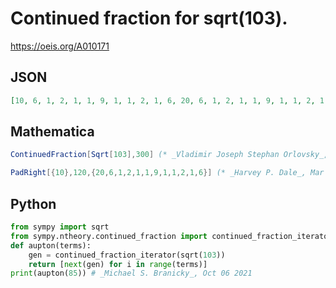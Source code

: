 # Continued fraction for sqrt\(103\)\.
https://oeis.org/A010171
## JSON
```JSON
[10, 6, 1, 2, 1, 1, 9, 1, 1, 2, 1, 6, 20, 6, 1, 2, 1, 1, 9, 1, 1, 2, 1, 6, 20, 6, 1, 2, 1, 1, 9, 1, 1, 2, 1, 6, 20, 6, 1, 2, 1, 1, 9, 1, 1, 2, 1, 6, 20, 6, 1, 2, 1, 1, 9, 1, 1, 2, 1, 6, 20, 6, 1, 2, 1, 1, 9, 1, 1, 2, 1, 6, 20, 6, 1, 2, 1, 1, 9, 1, 1, 2, 1, 6, 20]
```
## Mathematica
```Mathematica
ContinuedFraction[Sqrt[103],300] (* _Vladimir Joseph Stephan Orlovsky_, Mar 10 2011 *)
```
```Mathematica
PadRight[{10},120,{20,6,1,2,1,1,9,1,1,2,1,6}] (* _Harvey P. Dale_, Mar 25 2024 *)
```
## Python
```Python
from sympy import sqrt
from sympy.ntheory.continued_fraction import continued_fraction_iterator
def aupton(terms):
    gen = continued_fraction_iterator(sqrt(103))
    return [next(gen) for i in range(terms)]
print(aupton(85)) # _Michael S. Branicky_, Oct 06 2021
```

